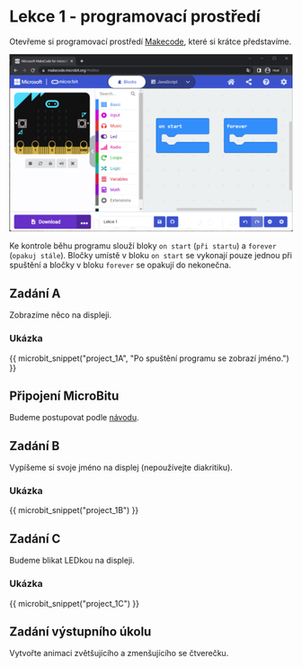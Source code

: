 # Lekce 1 - programovací prostředí

Otevřeme si programovací prostředí <a target="_blank" href="{{ microbit_url }}">Makecode</a>, které si krátce představíme.

![Rozhraní](assets/interface.png)


Ke kontrole běhu programu slouží bloky `on start` (`při startu`) a `forever` (`opakuj stále`). Bločky umístě v bloku `on start` se vykonají pouze jednou při spuštění a bločky v bloku `forever` se opakují do nekonečna.

## Zadání A

Zobrazíme něco na displeji.

### Ukázka

{{ microbit_snippet("project_1A", "Po spuštění programu se zobrazí jméno.") }}


## Připojení MicroBitu
Budeme postupovat podle <a target="_blank" href="https://makecode.microbit.org/device/usb">návodu</a>.

## Zadání B
Vypíšeme si svoje jméno na displej (nepoužívejte diakritiku).

### Ukázka

{{ microbit_snippet("project_1B") }}

## Zadání C
Budeme blikat LEDkou na displeji.

### Ukázka

{{ microbit_snippet("project_1C") }}

## Zadání výstupního úkolu
Vytvořte animaci zvětšujícího a zmenšujícího se čtverečku.
